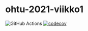 # ohtu-2021-viikko1
![GitHub Actions](https://github.com/jpiiroin/ohtu-2021-viikko1/workflows/CI/badge.svg)
[![codecov](https://codecov.io/gh/jpiiroin/ohtu-2021-viikko1/branch/main/graph/badge.svg?token=K0GOKXEYUC)](https://codecov.io/gh/jpiiroin/ohtu-2021-viikko1)
